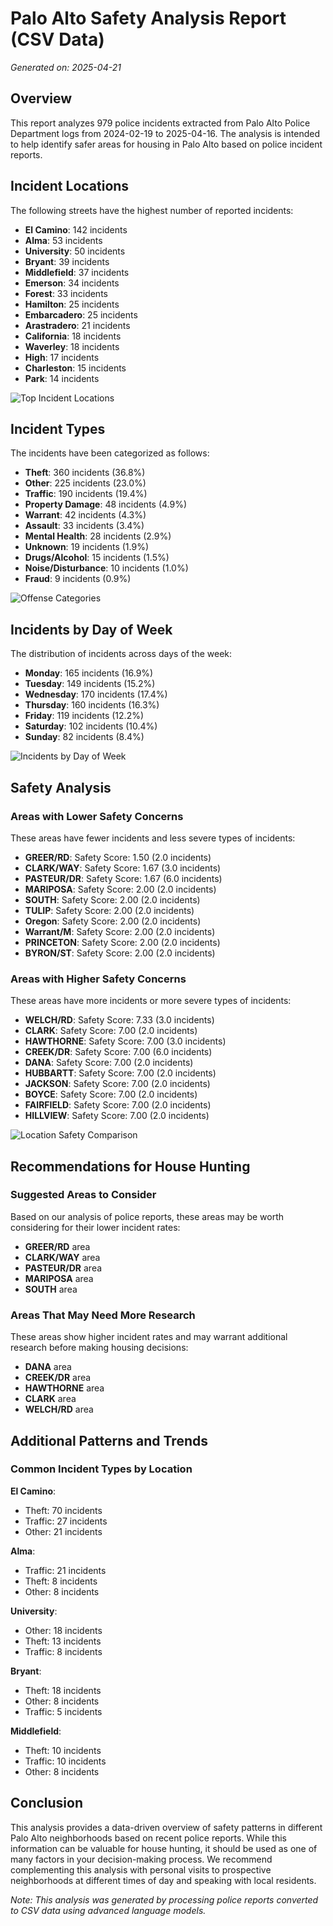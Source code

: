 # Palo Alto Safety Analysis Report (CSV Data)

*Generated on: 2025-04-21*

## Overview

This report analyzes 979 police incidents extracted from Palo Alto Police Department logs from 2024-02-19 to 2025-04-16. The analysis is intended to help identify safer areas for housing in Palo Alto based on police incident reports.

## Incident Locations

The following streets have the highest number of reported incidents:

- **El Camino**: 142 incidents
- **Alma**: 53 incidents
- **University**: 50 incidents
- **Bryant**: 39 incidents
- **Middlefield**: 37 incidents
- **Emerson**: 34 incidents
- **Forest**: 33 incidents
- **Hamilton**: 25 incidents
- **Embarcadero**: 25 incidents
- **Arastradero**: 21 incidents
- **California**: 18 incidents
- **Waverley**: 18 incidents
- **High**: 17 incidents
- **Charleston**: 15 incidents
- **Park**: 14 incidents

![Top Incident Locations](csv_top_locations.png)

## Incident Types

The incidents have been categorized as follows:

- **Theft**: 360 incidents (36.8%)
- **Other**: 225 incidents (23.0%)
- **Traffic**: 190 incidents (19.4%)
- **Property Damage**: 48 incidents (4.9%)
- **Warrant**: 42 incidents (4.3%)
- **Assault**: 33 incidents (3.4%)
- **Mental Health**: 28 incidents (2.9%)
- **Unknown**: 19 incidents (1.9%)
- **Drugs/Alcohol**: 15 incidents (1.5%)
- **Noise/Disturbance**: 10 incidents (1.0%)
- **Fraud**: 9 incidents (0.9%)

![Offense Categories](csv_offense_categories.png)

## Incidents by Day of Week

The distribution of incidents across days of the week:

- **Monday**: 165 incidents (16.9%)
- **Tuesday**: 149 incidents (15.2%)
- **Wednesday**: 170 incidents (17.4%)
- **Thursday**: 160 incidents (16.3%)
- **Friday**: 119 incidents (12.2%)
- **Saturday**: 102 incidents (10.4%)
- **Sunday**: 82 incidents (8.4%)

![Incidents by Day of Week](csv_day_of_week.png)

## Safety Analysis

### Areas with Lower Safety Concerns

These areas have fewer incidents and less severe types of incidents:

- **GREER/RD**: Safety Score: 1.50 (2.0 incidents)
- **CLARK/WAY**: Safety Score: 1.67 (3.0 incidents)
- **PASTEUR/DR**: Safety Score: 1.67 (6.0 incidents)
- **MARIPOSA**: Safety Score: 2.00 (2.0 incidents)
- **SOUTH**: Safety Score: 2.00 (2.0 incidents)
- **TULIP**: Safety Score: 2.00 (2.0 incidents)
- **Oregon**: Safety Score: 2.00 (2.0 incidents)
- **Warrant/M**: Safety Score: 2.00 (2.0 incidents)
- **PRINCETON**: Safety Score: 2.00 (2.0 incidents)
- **BYRON/ST**: Safety Score: 2.00 (2.0 incidents)

### Areas with Higher Safety Concerns

These areas have more incidents or more severe types of incidents:

- **WELCH/RD**: Safety Score: 7.33 (3.0 incidents)
- **CLARK**: Safety Score: 7.00 (2.0 incidents)
- **HAWTHORNE**: Safety Score: 7.00 (3.0 incidents)
- **CREEK/DR**: Safety Score: 7.00 (6.0 incidents)
- **DANA**: Safety Score: 7.00 (2.0 incidents)
- **HUBBARTT**: Safety Score: 7.00 (2.0 incidents)
- **JACKSON**: Safety Score: 7.00 (2.0 incidents)
- **BOYCE**: Safety Score: 7.00 (2.0 incidents)
- **FAIRFIELD**: Safety Score: 7.00 (2.0 incidents)
- **HILLVIEW**: Safety Score: 7.00 (2.0 incidents)

![Location Safety Comparison](csv_location_safety.png)

## Recommendations for House Hunting

### Suggested Areas to Consider

Based on our analysis of police reports, these areas may be worth considering for their lower incident rates:

- **GREER/RD** area
- **CLARK/WAY** area
- **PASTEUR/DR** area
- **MARIPOSA** area
- **SOUTH** area

### Areas That May Need More Research

These areas show higher incident rates and may warrant additional research before making housing decisions:

- **DANA** area
- **CREEK/DR** area
- **HAWTHORNE** area
- **CLARK** area
- **WELCH/RD** area

## Additional Patterns and Trends

### Common Incident Types by Location

**El Camino**:
- Theft: 70 incidents
- Traffic: 27 incidents
- Other: 21 incidents

**Alma**:
- Traffic: 21 incidents
- Theft: 8 incidents
- Other: 8 incidents

**University**:
- Other: 18 incidents
- Theft: 13 incidents
- Traffic: 8 incidents

**Bryant**:
- Theft: 18 incidents
- Other: 8 incidents
- Traffic: 5 incidents

**Middlefield**:
- Theft: 10 incidents
- Traffic: 10 incidents
- Other: 8 incidents

## Conclusion

This analysis provides a data-driven overview of safety patterns in different Palo Alto neighborhoods based on recent police reports. While this information can be valuable for house hunting, it should be used as one of many factors in your decision-making process. We recommend complementing this analysis with personal visits to prospective neighborhoods at different times of day and speaking with local residents.

*Note: This analysis was generated by processing police reports converted to CSV data using advanced language models.*

